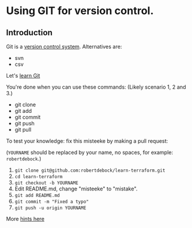 # Using GIT for version control.

## Introduction

Git is a [version control system](https://en.wikipedia.org/wiki/Version_control). Alternatives are:

- svn
- csv

Let's [learn Git](https://www.katacoda.com/courses/git)

You're done when you can use these commands: (Likely scenario 1, 2 and 3.)

- git clone
- git add
- git commit
- git push
- git pull

To test your knowledge: fix this misteeke by making a pull request:

(`YOURNAME` should be replaced by your name, no spaces, for example: `robertdebock`.)

1. `git clone git@github.com:robertdebock/learn-terraform.git`
2. `cd learn-terraform`
3. `git checkout -b YOURNAME`
4. Edit README.md, change "misteeke" to "mistake".
5. `git add README.md`
6. `git commit -m "Fixed a typo"`
7. `git push -u origin YOURNAME`

More [hints here](https://opensource.com/article/19/7/create-pull-request-github)
